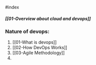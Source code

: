 #index 

##### [[01-Overview about cloud and devops]]


### Nature of devops:

1. [[01-What is devops]]
2. [[02-How DevOps Works]]
3. [[03-Agile Methodology]]
4. 